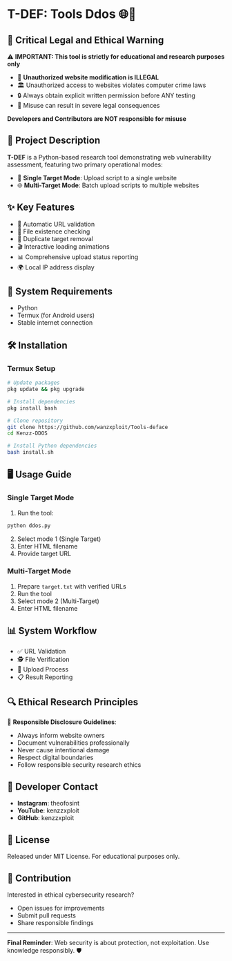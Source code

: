 # T-DEF: Tools Ddos 🌐🔧

## 🚨 Critical Legal and Ethical Warning

⚠️ **IMPORTANT: This tool is strictly for educational and research purposes only**

- 🛑 **Unauthorized website modification is ILLEGAL**
- 🏛️ Unauthorized access to websites violates computer crime laws
- 🔒 Always obtain explicit written permission before ANY testing
- 📝 Misuse can result in severe legal consequences

**Developers and Contributors are NOT responsible for misuse**

## 📝 Project Description

**T-DEF** is a Python-based research tool demonstrating web vulnerability assessment, featuring two primary operational modes:

- 🎯 **Single Target Mode**: Upload script to a single website
- 🌐 **Multi-Target Mode**: Batch upload scripts to multiple websites

## ✨ Key Features

- 🔗 Automatic URL validation
- 📂 File existence checking
- 🧹 Duplicate target removal
- 🎬 Interactive loading animations
- 📊 Comprehensive upload status reporting
- 🌍 Local IP address display

## 🚀 System Requirements

- Python 
- Termux (for Android users)
- Stable internet connection

## 🛠 Installation

### Termux Setup

```bash
# Update packages
pkg update && pkg upgrade

# Install dependencies
pkg install bash

# Clone repository
git clone https://github.com/wanzxploit/Tools-deface
cd Kenzz-DDOS

# Install Python dependencies
bash install.sh
```

## 🖥 Usage Guide

### Single Target Mode

1. Run the tool:
```bash
python ddos.py
```

2. Select mode 1 (Single Target)
3. Enter HTML filename
4. Provide target URL

### Multi-Target Mode

1. Prepare `target.txt` with verified URLs
2. Run the tool
3. Select mode 2 (Multi-Target)
4. Enter HTML filename

## 📊 System Workflow

- ✅ URL Validation
- 🕵️ File Verification
- 🚀 Upload Process
- 📋 Result Reporting

## 🔍 Ethical Research Principles

🤝 **Responsible Disclosure Guidelines**:
- Always inform website owners
- Document vulnerabilities professionally
- Never cause intentional damage
- Respect digital boundaries
- Follow responsible security research ethics

## 👤 Developer Contact

- **Instagram**: theofosint
- **YouTube**: kenzzxploit
- **GitHub**: kenzzxploit

## 📄 License

Released under MIT License. For educational purposes only.

## 🤝 Contribution

Interested in ethical cybersecurity research? 
- Open issues for improvements
- Submit pull requests
- Share responsible findings

---

**Final Reminder**: Web security is about protection, not exploitation. 
Use knowledge responsibly. 🛡️
